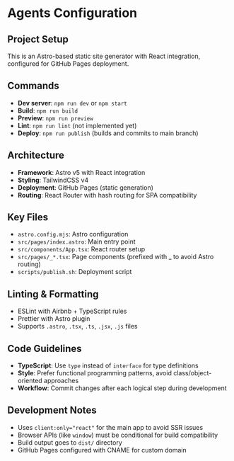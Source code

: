 # Agents Configuration

## Project Setup

This is an Astro-based static site generator with React integration, configured for GitHub Pages deployment.

## Commands

- **Dev server**: `npm run dev` or `npm start`
- **Build**: `npm run build`
- **Preview**: `npm run preview`
- **Lint**: `npm run lint` (not implemented yet)
- **Deploy**: `npm run publish` (builds and commits to main branch)

## Architecture

- **Framework**: Astro v5 with React integration
- **Styling**: TailwindCSS v4
- **Deployment**: GitHub Pages (static generation)
- **Routing**: React Router with hash routing for SPA compatibility

## Key Files

- `astro.config.mjs`: Astro configuration
- `src/pages/index.astro`: Main entry point
- `src/components/App.tsx`: React router setup
- `src/pages/_*.tsx`: Page components (prefixed with _ to avoid Astro routing)
- `scripts/publish.sh`: Deployment script

## Linting & Formatting

- ESLint with Airbnb + TypeScript rules
- Prettier with Astro plugin
- Supports `.astro`, `.tsx`, `.ts`, `.jsx`, `.js` files

## Code Guidelines

- **TypeScript**: Use `type` instead of `interface` for type definitions
- **Style**: Prefer functional programming patterns, avoid class/object-oriented approaches
- **Workflow**: Commit changes after each logical step during development

## Development Notes

- Uses `client:only="react"` for the main app to avoid SSR issues
- Browser APIs (like `window`) must be conditional for build compatibility
- Build output goes to `dist/` directory
- GitHub Pages configured with CNAME for custom domain
